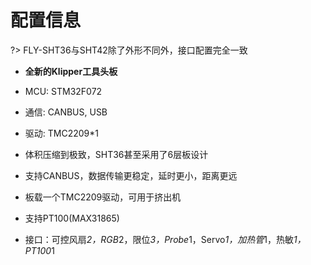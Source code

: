 # 配置信息

?> FLY-SHT36与SHT42除了外形不同外，接口配置完全一致

* **全新的Klipper工具头板**

* MCU: STM32F072
* 通信: CANBUS, USB
* 驱动: TMC2209*1
* 体积压缩到极致，SHT36甚至采用了6层板设计
* 支持CANBUS，数据传输更稳定，延时更小，距离更远
* 板载一个TMC2209驱动，可用于挤出机
* 支持PT100(MAX31865)
* 接口：可控风扇*2，RGB*2，限位*3，Probe*1，Servo*1，加热管*1，热敏*1，PT100*1

